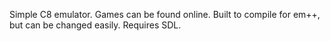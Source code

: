 Simple C8 emulator. Games can be found online. Built to compile for em++, but can be changed easily.
Requires SDL.
